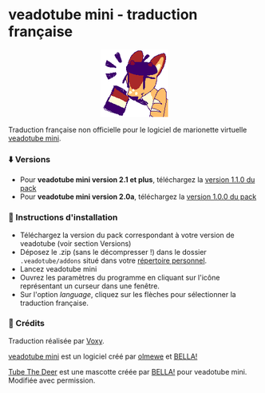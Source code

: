 # veadotube mini - traduction française

<p align="center">
    <img src="le_tube.png" alt="veadotube's mascot Tube carrying a french flag, a baguette, and a beret">
</p>

Traduction française non officielle pour le logiciel de marionette virtuelle [veadotube mini](https://veado.tube/).

### ⬇️ Versions

- Pour **veadotube mini version 2.1 et plus**, téléchargez la [version 1.1.0 du pack](https://github.com/Voxybuns/veadotube-mini-fr/releases/tag/v1.1.0)
- Pour **veadotube mini version 2.0a**, téléchargez la [version 1.0.0 du pack](https://github.com/Voxybuns/veadotube-mini-fr/releases/tag/v1.0.0)

### 📜 Instructions d'installation

- Téléchargez la version du pack correspondant à votre version de veadotube (voir section Versions)
- Déposez le .zip (sans le décompresser !) dans le dossier `.veadotube/addons` situé dans votre [répertoire personnel](https://fr.wikipedia.org/wiki/R%C3%A9pertoire_personnel).
- Lancez veadotube mini
- Ouvrez les paramètres du programme en cliquant sur l'icône représentant un curseur dans une fenêtre.
- Sur l'option *language*, cliquez sur les flèches pour sélectionner la traduction française.

### 👥 Crédits
Traduction réalisée par [Voxy](https://voxy.space).

[veadotube mini](https://veado.tube/) est un logiciel créé par [olmewe](https://olmewe.com/) et [BELLA!](https://bellaexclamation.art/)

[Tube The Deer](https://vgen.co/c/tube/mini-tube) est une mascotte créée par [BELLA!](https://bellaexclamation.art/) pour veadotube mini. Modifiée avec permission.